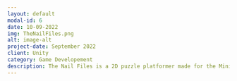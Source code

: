 ```yaml
---
layout: default
modal-id: 6
date: 10-09-2022
img: TheNailFiles.png
alt: image-alt
project-date: September 2022
client: Unity
category: Game Developement
description: The Nail Files is a 2D puzzle platformer made for the Mini Jame Gam #13.
---
```

